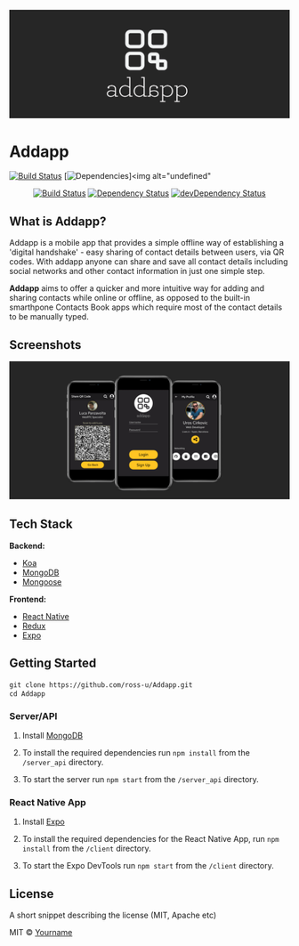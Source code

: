 
![Addapp Logo](https://github.com/ross-u/Addapp/blob/master/addapp_logo_large.png)

# Addapp

[![Build Status](https://travis-ci.org/ross-u/Addapp.svg?branch=master)](https://travis-ci.org/ross-u/Addapp)
[![Dependencies](https://img.shields.io/librariesio/github/ross-u/Addapp.svg?style=plastic)]<img alt="undefined" 


<p align="center">
<a href="https://travis-ci.org/ross-u/Addapp"><img src="https://travis-ci.org/ross-u/Addapp.svg" alt="Build Status"></a>
<a href="https://david-dm.org/ross-u/Addapp"><img src="https://david-dm.org/ross-u/Addapp.svg" alt="Dependency Status"></a>
<a href="https://david-dm.org/ross-u/Addapp/?type=dev"><img src="https://david-dm.org/ross-u/Addapp/dev-status.svg" alt="devDependency Status"></a>
</p>

## What is Addapp?
Addapp is a mobile app that provides a simple offline way of establishing a 'digital handshake' - easy sharing of contact details between users, via QR codes.
With addapp anyone can share and save all contact details including social networks and other contact information in just one simple step.

**Addapp** aims to offer a quicker and more intuitive way for adding and sharing contacts while online or offline, as opposed to the built-in smarthpone Contacts Book apps which require most of the contact details to be manually typed.


## Screenshots
![Addapp Screenshots](https://github.com/ross-u/Addapp/blob/master/screenshots.png)

## Tech Stack
<b>Backend:</b>
- [Koa](https://koajs.com/)
- [MongoDB](https://www.mongodb.com/)
- [Mongoose](https://mongoosejs.com/)

<b>Frontend:</b>
- [React Native](https://facebook.github.io/react-native/)
- [Redux](https://redux.js.org/)
- [Expo](https://expo.io/)

## Getting Started

```
git clone https://github.com/ross-u/Addapp.git
cd Addapp
```

### Server/API
1. Install [MongoDB](https://docs.mongodb.com/manual/administration/install-community/) 

2. To install the required dependencies run `npm install` from the `/server_api` directory.

3. To start the server run `npm start` from the `/server_api` directory.


### React Native App 
1. Install [Expo](https://expo.io/) 

2. To install the required dependencies for the React Native App, run `npm install` from the `/client` directory.

3. To start the Expo DevTools run `npm start` from the `/client` directory.

## License
A short snippet describing the license (MIT, Apache etc)

MIT © [Yourname]()
